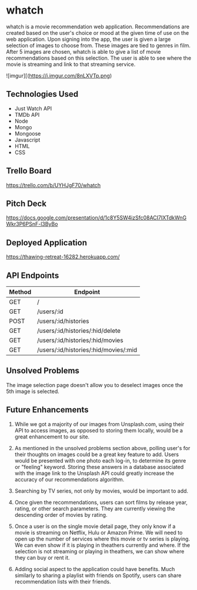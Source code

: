 # whatch
whatch is a movie recommendation web application. Recommendations are created based on the user's choice or mood at the given time of use on the web application. Upon signing into the app, the user is given a large selection of images to choose from. These images are tied to genres in film. After 5 images are chosen, whatch is able to give a list of  movie recommendations based on this selection. The user is  able to see where the movie is streaming and link to that streaming service.

![imgur][(https://i.imgur.com/8nLXVTp.png)

## Technologies Used
* Just Watch API 
* TMDb API
* Node
* Mongo
* Mongoose
* Javascript 
* HTML
* CSS

## Trello Board
https://trello.com/b/UYHJgF70/whatch

## Pitch Deck
https://docs.google.com/presentation/d/1c8Y5SW4izSfc08ACI7IXTdkWnGWkr3P6PSnF-l3ByBo

## Deployed Application
https://thawing-retreat-16282.herokuapp.com/

## API Endpoints
Method | Endpoint
---------| ------------
GET | /
GET | /users/:id
POST | /users/:id/histories
GET | /users/:id/histories/:hid/delete
GET | /users/:id/histories/:hid/movies
GET | /users/:id/histories/:hid/movies/:mid


## Unsolved Problems
The image selection page doesn't allow you to deselect images once the 5th image is selected.

## Future Enhancements

1. While we got a majority of our images from Unsplash.com, using their API to access images, as opposed to storing them locally, would be a great enhancement to our site. 

2. As mentioned in the unsolved problems section above, polling user's for their thoughts on images could be a great key feature to add. Users would be presented with one photo each log-in, to  determine its genre or "feeling" keyword. Storing these answers in a database associated with the image link to the Unsplash API could greatly increase the accuracy of our recommendations algorithm. 

3. Searching by TV series, not only by movies, would be important to add.

4. Once given the recommendations, users can sort films by release year, rating, or other search parameters. They are currently viewing the descending order of movies by rating. 

5. Once a user is on the single movie detail page, they only know if a movie is streaming on Netflix, Hulu or Amazon Prime. We  will need to open up the number of services where this movie or tv series is playing. We can even show  if it is playing in theathers currently and where. If the selection is not streaming or playing in theathers, we can show where they can buy or rent it. 

6. Adding social aspect to the application could have benefits. Much similarly to sharing a playlist with friends on Spotify, users can share recommendation lists with their friends. 
